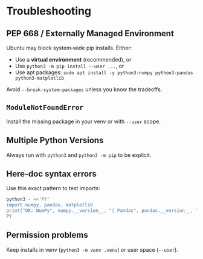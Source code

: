 # Troubleshooting

## PEP 668 / Externally Managed Environment
Ubuntu may block system‑wide pip installs. Either:
- Use a **virtual environment** (recommended), or
- Use `python3 -m pip install --user ...`, or
- Use apt packages: `sudo apt install -y python3-numpy python3-pandas python3-matplotlib`

Avoid `--break-system-packages` unless you know the tradeoffs.

## `ModuleNotFoundError`
Install the missing package in your venv or with `--user` scope.

## Multiple Python Versions
Always run with `python3` and `python3 -m pip` to be explicit.

## Here‑doc syntax errors
Use this exact pattern to test imports:
```bash
python3 - <<'PY'
import numpy, pandas, matplotlib
print("OK: NumPy", numpy.__version__, "| Pandas", pandas.__version__, "| Matplotlib", matplotlib.__version__)
PY
```

## Permission problems
Keep installs in venv (`python3 -m venv .venv`) or user space (`--user`).
